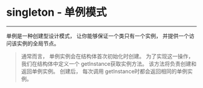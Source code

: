 # singleton - 单例模式

<hr/>

单例是一种创建型设计模式， 让你能够保证一个类只有一个实例， 并提供一个访问该实例的全局节点。

>通常而言， 单例实例会在结构体首次初始化时创建。 为了实现这一操作， 我们在结构体中定义一个 get­Instance获取实例方法。 该方法将负责创建和返回单例实例。 创建后， 每次调用 get­Instance时都会返回相同的单例实例。